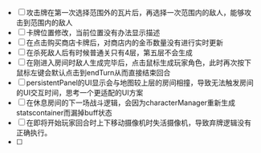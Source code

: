 - [ ] 攻击牌在第一次选择范围外的瓦片后，再选择一次范围内的敌人，能够攻击到范围内的敌人
- [ ] 卡牌位置修改，当前位置没有办法显示描述
- [ ] 在点击购买商店卡牌后，对商店内的金币数量没有进行实时更新
- [ ] 在杀死敌人后有时候普通关只有4层，第五层不会生成
- [ ] 在刚进入房间时敌人生成完毕后，点击鼠标生成玩家角色，此时再次按下鼠标左键会默认点击到endTurn从而直接结束回合
- [ ] persistentPanel的UI显示会与地图较上层的房间相撞，导致无法触发房间的UI交互时间，思考一个更适配的UI方案
- [ ] 在休息房间的下一场战斗逻辑，会因为characterManager重新生成statscontainer而漏掉buff状态 
- [ ] 在即将开始玩家回合时上下移动摄像机时失活摄像机，导致弃牌逻辑没有正确执行。
- [ ] 